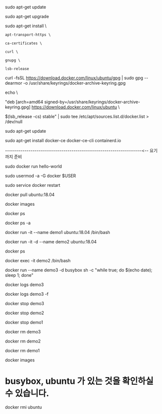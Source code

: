  

sudo apt-get update 

sudo apt-get upgrade 

 

sudo apt-get install \ 

    apt-transport-https \ 

    ca-certificates \ 

    curl \ 

    gnupg \ 

    lsb-release 

 

curl -fsSL https://download.docker.com/linux/ubuntu/gpg | sudo gpg --dearmor -o /usr/share/keyrings/docker-archive-keyring.gpg 

 

echo \ 

  "deb [arch=amd64 signed-by=/usr/share/keyrings/docker-archive-keyring.gpg] https://download.docker.com/linux/ubuntu \ 

  $(lsb_release -cs) stable" | sudo tee /etc/apt/sources.list.d/docker.list > /dev/null 

 

sudo apt-get update 

sudo apt-get install docker-ce docker-ce-cli containerd.io 

----------------------------------------------------------------------<-- 요기까지 준비 

sudo docker run hello-world 

 

sudo usermod -a -G docker $USER 

sudo service docker restart 

 

docker pull ubuntu:18.04 

 

docker images 

 

docker ps 

docker ps -a 

 

docker run -it --name demo1 ubuntu:18.04 /bin/bash 

 

docker run -it -d --name demo2 ubuntu:18.04 

docker ps 

 

docker exec -it demo2 /bin/bash 

 

docker run --name demo3 -d busybox sh -c "while true; do $(echo date); sleep 1; done" 

 

docker logs demo3 

docker logs demo3 -f 

 

docker stop demo3 

docker stop demo2 

docker stop demo1 

 

docker rm demo3 

docker rm demo2 

docker rm demo1 

 

docker images 

# busybox, ubuntu 가 있는 것을 확인하실 수 있습니다. 

docker rmi ubuntu 
